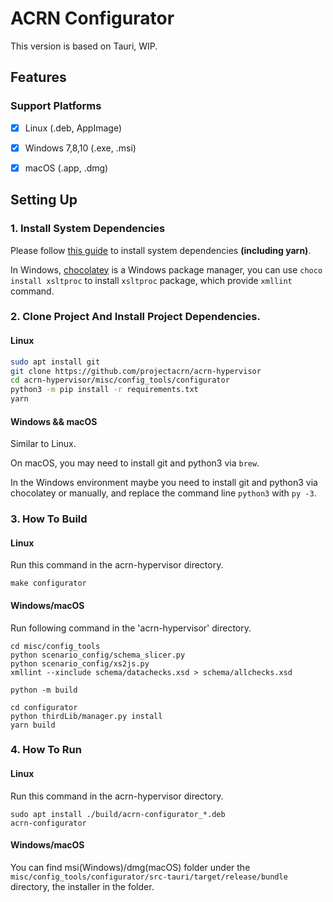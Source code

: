 # ACRN Configurator

This version is based on Tauri, WIP.

## Features

### Support Platforms

- [x] Linux (.deb, AppImage)
- [x] Windows 7,8,10 (.exe, .msi)
- [x] macOS (.app, .dmg)


## Setting Up

### 1. Install System Dependencies

Please follow [this guide](https://tauri.studio/docs/getting-started/prerequisites)
to install system dependencies **(including yarn)**.

In Windows, [chocolatey](https://chocolatey.org/) is a Windows package manager,
you can use `choco install xsltproc` to install `xsltproc` package,
which provide `xmllint` command.

### 2. Clone Project And Install Project Dependencies.

#### Linux

```bash
sudo apt install git
git clone https://github.com/projectacrn/acrn-hypervisor
cd acrn-hypervisor/misc/config_tools/configurator
python3 -m pip install -r requirements.txt
yarn
```

#### Windows && macOS

Similar to Linux.

On macOS, you may need to install git and python3 via `brew`.

In the Windows environment maybe you need to install git and python3 via chocolatey or manually,
and replace the command line `python3` with `py -3`.

### 3. How To Build

#### Linux

Run this command in the acrn-hypervisor directory.

```shell
make configurator
```

#### Windows/macOS

Run following command in the 'acrn-hypervisor' directory.

```shell
cd misc/config_tools
python scenario_config/schema_slicer.py
python scenario_config/xs2js.py
xmllint --xinclude schema/datachecks.xsd > schema/allchecks.xsd

python -m build

cd configurator
python thirdLib/manager.py install
yarn build
```

### 4. How To Run

#### Linux

Run this command in the acrn-hypervisor directory.

```shell
sudo apt install ./build/acrn-configurator_*.deb
acrn-configurator
```

#### Windows/macOS

You can find msi(Windows)/dmg(macOS) folder under the
`misc/config_tools/configurator/src-tauri/target/release/bundle`
directory, the installer in the folder.
